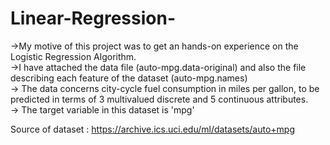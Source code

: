 # Linear-Regression-

->My motive of this project was to get an hands-on experience on the Logistic Regression Algorithm.<br>
->I have attached the data file (auto-mpg.data-original) and also the file describing each feature of the dataset (auto-mpg.names)<br>
-> The data concerns city-cycle fuel consumption in miles per gallon, to be predicted in terms of 3 multivalued discrete and 5 continuous attributes.<br>
-> The target variable in this dataset is 'mpg' <br>

Source of dataset : https://archive.ics.uci.edu/ml/datasets/auto+mpg
